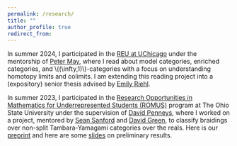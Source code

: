 ```yaml
---
permalink: /research/
title: ""
author_profile: true
redirect_from:
---
```


In summer 2024, I participated in the [REU at UChicago](https://math.uchicago.edu/~may/REU2024/)
under the mentorship of [Peter May](https://www.math.uchicago.edu/~may/), where I read about
model categories, enriched categories, and \\((\infty,1)\\)-categories with a focus
on understanding homotopy limits and colimits.
I am extending this reading project into a (expository) senior thesis
advised by [Emily Riehl](https://emilyriehl.github.io/).

In summer 2023, I participated in the
[Research Opportunities in Mathematics for Underrepresented Students (ROMUS)](https://math.osu.edu/research/undergraduate) 
program at The Ohio State University under the supervision of
[David Penneys](https://people.math.osu.edu/penneys.2/),
where I worked on a project, mentored by [Sean Sanford](https://seancs.page/index.html)
and [David Green](https://www.asc.ohio-state.edu/green.2116/),
to classify braidings over non-split Tambara-Yamagami categories over the reals.
Here is our [preprint](https://arxiv.org/abs/2412.21012)
and here are some [slides](/files/braidings-on-non-split-ty-matrx.pdf) on preliminary results.
